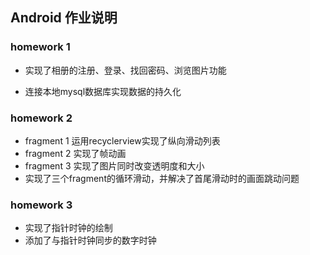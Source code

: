 ## Android 作业说明



### homework 1

* 实现了相册的注册、登录、找回密码、浏览图片功能

* 连接本地mysql数据库实现数据的持久化

  

### homework 2

* fragment 1 运用recyclerview实现了纵向滑动列表
* fragment 2 实现了帧动画
* fragment 3 实现了图片同时改变透明度和大小
* 实现了三个fragment的循环滑动，并解决了首尾滑动时的画面跳动问题



### homework 3

* 实现了指针时钟的绘制
* 添加了与指针时钟同步的数字时钟

